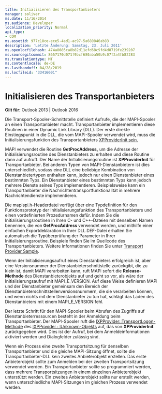 ```yaml
---
title: Initialisieren des Transportanbieters
manager: soliver
ms.date: 11/16/2014
ms.audience: Developer
localization_priority: Normal
api_type:
- COM
ms.assetid: 977c18ce-ece5-4ad1-ac97-5a680846ab83
description: 'Letzte Änderung: Samstag, 23. Juli 2011'
ms.openlocfilehash: 474a8085ca8b82d11efd68c9fd4d8719fe239207
ms.sourcegitcommit: 8657170d071f9bcf680aba50b9c07f2a4fb82283
ms.translationtype: MT
ms.contentlocale: de-DE
ms.lasthandoff: 04/28/2019
ms.locfileid: "33416601"
---
```

# <a name="initializing-the-transport-provider"></a>Initialisieren des Transportanbieters

  
  
**Gilt für**: Outlook 2013 | Outlook 2016 
  
Die Transport-Spooler-Schnittstelle definiert Aufrufe, die der MAPI-Spooler an einen Transportanbieter macht. Transportanbieter implementieren diese Routinen in einer Dynamic Link Library (DLL). Der erste direkte Einstiegspunkt in die DLL, die vom MAPI-Spooler verwendet wird, muss die Initialisierungsfunktion des Transportanbieters [XPProviderInit sein.](xpproviderinit.md)
  
MAPI verwendet die Routine **GetProcAddress,** um die Adresse der Initialisierungsroutine des Dienstanbieters zu erhalten und diese Routine dann auf aufruft. Der Name der Initialisierungsroutine ist **XPProviderInit** für Transportanbieter. Bei anderen Typen von MAPI-Dienstanbietern ist dies unterschiedlich, sodass eine DLL eine beliebige Kombination von Dienstanbietertypen enthalten kann, jedoch nur einen Dienstanbieter eines bestimmten Typs. Ein Dienstanbieter eines bestimmten Typs kann jedoch mehrere Dienste seines Typs implementieren. Beispielsweise kann ein Transportanbieter die Nachrichtentransportfunktionalität in mehrere Nachrichtendienste implementieren. 
  
Die mapispi.h-Headerdatei verfügt über eine Typdefinition für den Funktionsprototyp der Initialisierungsfunktion des Transportanbieters und einen vordefinierten Prozedurnamen dafür. Indem Sie die Initialisierungsroutinen in Ihren C- und C++-Dateien mit denselben Namen benennen, die von **GetProcAddress** verwendet werden, und mithilfe einer einfachen Exportdeklaration in Ihrer DLL.DEF-Datei erhalten Sie automatisch die Typüberprüfung der Parameter in Ihrer Initialisierungsroutine. Beispiele finden Sie im Quellcode des Transportanbieters. Weitere Informationen finden Sie unter [Transport Provider Sample](transport-provider-sample.md).
  
Wenn der Initialisierungsaufruf eines Dienstanbieters erfolgreich ist, aber eine Versionsnummer der Dienstanbieterschnittstelle zurückgibt, die zu klein ist, damit MAPI verarbeiten kann, ruft MAPI sofort die **Release-Methode** des Dienstanbieterobjekts auf und geht so vor, als wäre der Initialisierungsaufruf mit MAPI_E_VERSION. Auf diese Weise definieren MAPI und der Dienstanbieter gemeinsam den Bereich der Dienstanbieterschnittstellenversionsnummern, die sie verarbeiten können, und wenn nichts mit dem Dienstanbieter zu tun hat, schlägt das Laden des Dienstanbieters mit einem MAPI_E_VERSION fehl. 
  
Der letzte Schritt für den MAPI-Spooler beim Abrufen des Zugriffs auf Dienstanbieterressourcen besteht in der Anmeldung beim Transportanbieter. Der MAPI-Spooler ruft die [IXPProvider::TransportLogon-Methode](ixpprovider-transportlogon.md) des [IXPProvider : IUnknown-Objekts](ixpprovideriunknown.md) auf, das von **XPProviderInit** zurückgegeben wird. Dies ist der Aufruf, bei dem Anmeldeinformationen aktiviert werden und Dialogfelder zulässig sind.
  
Wenn ein Prozess eine zweite Transportsitzung für denselben Transportanbieter und die gleiche MAPI-Sitzung öffnet, sollte die Transportanbieter-DLL kein zweites Anbieterobjekt erstellen. Das erste Anbieterobjekt sollte zum Anmelden bei der zweiten Transportsitzung verwendet werden. Ein Transportanbieter sollte so programmiert werden, dass mehrere Transportsitzungen in einem einzelnen Anbieterobjekt unterstützt werden. Ein zweites Anbieterobjekt sollte nur erstellt werden, wenn unterschiedliche MAPI-Sitzungen im gleichen Prozess verwendet werden.
  

